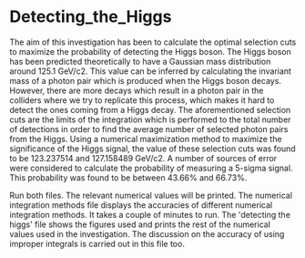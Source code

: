 # Detecting_the_Higgs
The aim of this investigation has been to calculate the optimal selection cuts to maximize the probability of detecting the Higgs
boson. The Higgs boson has been predicted theoretically to have a Gaussian mass distribution around 125.1 GeV/c2. This value
can be inferred by calculating the invariant mass of a photon pair which is produced when the Higgs boson decays. However,
there are more decays which result in a photon pair in the colliders where we try to replicate this process, which makes it
hard to detect the ones coming from a Higgs decay. The aforementioned selection cuts are the limits of the integration
which is performed to the total number of detections in order to find the average number of selected photon pairs from the
Higgs. Using a numerical maximization method to maximize the significance of the Higgs signal, the value of these selection cuts
was found to be 123.237514 and 127.158489 GeV/c2. A number of sources of error were considered to calculate the probability
of measuring a 5-sigma signal. This probability was found to be between 43.66% and 66.73%.

Run both files. The relevant numerical values will be printed. The numerical integration methods file displays the 
accuracies of different numerical integration methods. It takes a couple of minutes to run. The 'detecting the higgs'
file shows the figures used and prints the rest of the numerical values used in the investigation. The discussion on
the accuracy of using improper integrals is carried out in this file too.
